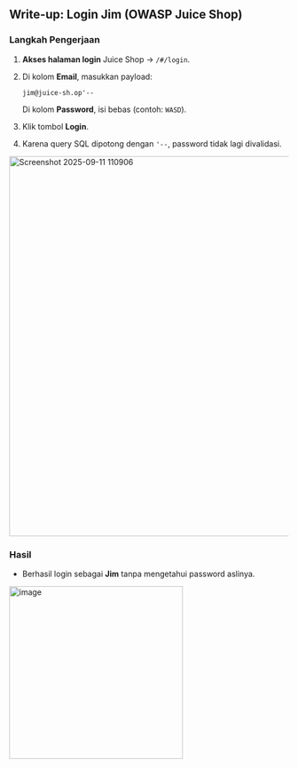## Write-up: Login Jim (OWASP Juice Shop)

### Langkah Pengerjaan

1. **Akses halaman login** Juice Shop → `/#/login`.
2. Di kolom **Email**, masukkan payload:

   ```
   jim@juice-sh.op'--
   ```

   Di kolom **Password**, isi bebas (contoh: `WASD`).
3. Klik tombol **Login**.
4. Karena query SQL dipotong dengan `'--`, password tidak lagi divalidasi.

<img width="667" height="685" alt="Screenshot 2025-09-11 110906" src="https://github.com/user-attachments/assets/98f68a47-5c78-4797-ab21-fc78a26fcfd6" />



### Hasil

* Berhasil login sebagai **Jim** tanpa mengetahui password aslinya.
<img width="313" height="311" alt="image" src="https://github.com/user-attachments/assets/103e2dd8-5cc6-4f42-9ba2-a3f8f45704d1" />

